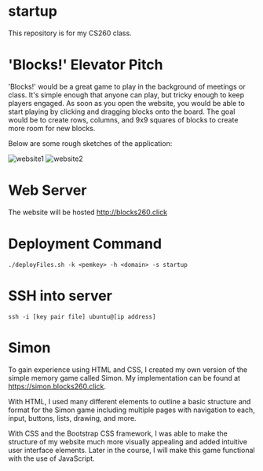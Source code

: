 # startup

This repository is for my CS260 class.

# 'Blocks!' Elevator Pitch

'Blocks!' would be a great game to play in the background of meetings or class. It's simple enough that anyone can play, but tricky enough to keep players engaged. As soon as you open the website, you would be able to start playing by clicking and dragging blocks onto the board. The goal would be to create rows, columns, and 9x9 squares of blocks to create more room for new blocks.

Below are some rough sketches of the application:

![website1](https://user-images.githubusercontent.com/71862670/215231975-ffbc6fd2-e6cc-45a9-9cb9-f61cef3bdebf.jpg)
![website2](https://user-images.githubusercontent.com/71862670/215231980-74bafe7b-d892-43b2-8991-a2150a774fb9.jpg)

# Web Server

The website will be hosted http://blocks260.click

# Deployment Command

```
./deployFiles.sh -k <pemkey> -h <domain> -s startup
```

# SSH into server

```
ssh -i [key pair file] ubuntu@[ip address]
```

# Simon

To gain experience using HTML and CSS, I created my own version of the simple memory game called Simon. My implementation can be found at https://simon.blocks260.click.

With HTML, I used many different elements to outline a basic structure and format for the Simon game including multiple pages with navigation to each, input, buttons, lists, drawing, and more.

With CSS and the Bootstrap CSS framework, I was able to make the structure of my website much more visually appealing and added intuitive user interface elements. Later in the course, I will make this game functional with the use of JavaScript.
